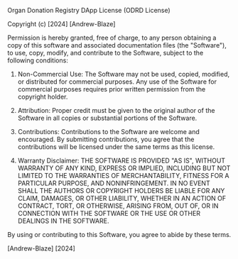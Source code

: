 Organ Donation Registry DApp License (ODRD License)

Copyright (c) [2024] [Andrew-Blaze]

Permission is hereby granted, free of charge, to any person obtaining a copy
of this software and associated documentation files (the "Software"), to use,
copy, modify, and contribute to the Software, subject to the following
conditions:

1. Non-Commercial Use:
   The Software may not be used, copied, modified, or distributed for
   commercial purposes. Any use of the Software for commercial purposes
   requires prior written permission from the copyright holder.

2. Attribution:
   Proper credit must be given to the original author of the Software in all
   copies or substantial portions of the Software.

3. Contributions:
   Contributions to the Software are welcome and encouraged. By submitting
   contributions, you agree that the contributions will be licensed under the
   same terms as this license.

4. Warranty Disclaimer:
   THE SOFTWARE IS PROVIDED "AS IS", WITHOUT WARRANTY OF ANY KIND, EXPRESS OR
   IMPLIED, INCLUDING BUT NOT LIMITED TO THE WARRANTIES OF MERCHANTABILITY,
   FITNESS FOR A PARTICULAR PURPOSE, AND NONINFRINGEMENT. IN NO EVENT SHALL
   THE AUTHORS OR COPYRIGHT HOLDERS BE LIABLE FOR ANY CLAIM, DAMAGES, OR
   OTHER LIABILITY, WHETHER IN AN ACTION OF CONTRACT, TORT, OR OTHERWISE,
   ARISING FROM, OUT OF, OR IN CONNECTION WITH THE SOFTWARE OR THE USE OR
   OTHER DEALINGS IN THE SOFTWARE.

By using or contributing to this Software, you agree to abide by these terms.

[Andrew-Blaze]
[2024]
